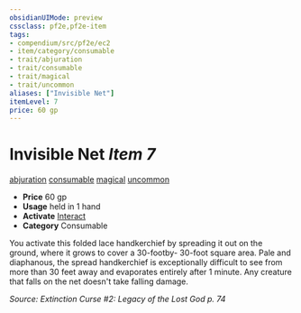 ```yaml
---
obsidianUIMode: preview
cssclass: pf2e,pf2e-item
tags:
- compendium/src/pf2e/ec2
- item/category/consumable
- trait/abjuration
- trait/consumable
- trait/magical
- trait/uncommon
aliases: ["Invisible Net"]
itemLevel: 7
price: 60 gp
---
```

# Invisible Net *Item 7*  
[abjuration](../../../rules/traits/abjuration.md)  [consumable](../../../rules/traits/consumable.md)  [magical](../../../rules/traits/magical.md)  [uncommon](../../../rules/traits/uncommon.md)  

- **Price** 60 gp
- **Usage** held in 1 hand
- **Activate** [Interact](../../../rules/actions/interact.md)
- **Category** Consumable

You activate this folded lace handkerchief by spreading it out on the ground, where it grows to cover a 30-footby- 30-foot square area. Pale and diaphanous, the spread handkerchief is exceptionally difficult to see from more than 30 feet away and evaporates entirely after 1 minute. Any creature that falls on the net doesn't take falling damage.

*Source: Extinction Curse #2: Legacy of the Lost God p. 74*